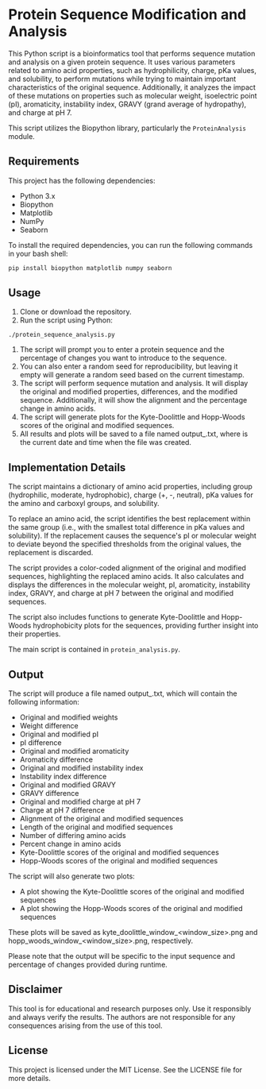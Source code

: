 # Protein Sequence Modification and Analysis

This Python script is a bioinformatics tool that performs sequence mutation and analysis on a given protein sequence. It uses various parameters related to amino acid properties, such as hydrophilicity, charge, pKa values, and solubility, to perform mutations while trying to maintain important characteristics of the original sequence. Additionally, it analyzes the impact of these mutations on properties such as molecular weight, isoelectric point (pI), aromaticity, instability index, GRAVY (grand average of hydropathy), and charge at pH 7.

This script utilizes the Biopython library, particularly the `ProteinAnalysis` module.

## Requirements

This project has the following dependencies:

- Python 3.x
- Biopython
- Matplotlib
- NumPy
- Seaborn

To install the required dependencies, you can run the following commands in your bash shell:

```bash
pip install biopython matplotlib numpy seaborn
```

## Usage

1. Clone or download the repository.
2. Run the script using Python:

```
./protein_sequence_analysis.py
```


1. The script will prompt you to enter a protein sequence and the percentage of changes you want to introduce to the sequence.
2. You can also enter a random seed for reproducibility, but leaving it empty will generate a random seed based on the current timestamp.
3. The script will perform sequence mutation and analysis. It will display the original and modified properties, differences, and the modified sequence. Additionally, it will show the alignment and the percentage change in amino acids.
4. The script will generate plots for the Kyte-Doolittle and Hopp-Woods scores of the original and modified sequences.
5. All results and plots will be saved to a file named output_<timestamp>.txt, where <timestamp> is the current date and time when the file was created.

## Implementation Details

The script maintains a dictionary of amino acid properties, including group (hydrophilic, moderate, hydrophobic), charge (+, -, neutral), pKa values for the amino and carboxyl groups, and solubility.

To replace an amino acid, the script identifies the best replacement within the same group (i.e., with the smallest total difference in pKa values and solubility). If the replacement causes the sequence's pI or molecular weight to deviate beyond the specified thresholds from the original values, the replacement is discarded.

The script provides a color-coded alignment of the original and modified sequences, highlighting the replaced amino acids. It also calculates and displays the differences in the molecular weight, pI, aromaticity, instability index, GRAVY, and charge at pH 7 between the original and modified sequences.

The script also includes functions to generate Kyte-Doolittle and Hopp-Woods hydrophobicity plots for the sequences, providing further insight into their properties.

The main script is contained in `protein_analysis.py`.

## Output

The script will produce a file named output_<timestamp>.txt, which will contain the following information:

* Original and modified weights
* Weight difference
* Original and modified pI
* pI difference
* Original and modified aromaticity
* Aromaticity difference
* Original and modified instability index
* Instability index difference
* Original and modified GRAVY
* GRAVY difference
* Original and modified charge at pH 7
* Charge at pH 7 difference
* Alignment of the original and modified sequences
* Length of the original and modified sequences
* Number of differing amino acids
* Percent change in amino acids
* Kyte-Doolittle scores of the original and modified sequences
* Hopp-Woods scores of the original and modified sequences

The script will also generate two plots:

* A plot showing the Kyte-Doolittle scores of the original and modified sequences
* A plot showing the Hopp-Woods scores of the original and modified sequences

These plots will be saved as kyte_doolittle_window_<window_size>.png and hopp_woods_window_<window_size>.png, respectively.

Please note that the output will be specific to the input sequence and percentage of changes provided during runtime.

## Disclaimer

This tool is for educational and research purposes only. Use it responsibly and always verify the results. The authors are not responsible for any consequences arising from the use of this tool.

## License

This project is licensed under the MIT License. See the LICENSE file for more details.